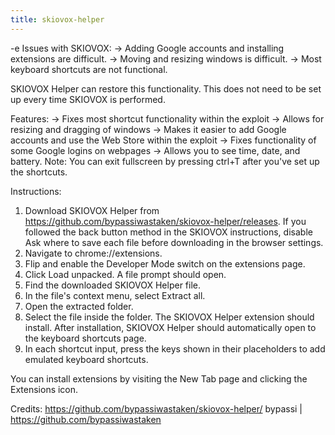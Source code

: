 ```yaml
---
title: skiovox-helper
---
```


-e 
Issues with SKIOVOX:
-> Adding Google accounts and installing extensions are difficult.
-> Moving and resizing windows is difficult.
-> Most keyboard shortcuts are not functional.

SKIOVOX Helper can restore this functionality. This does not need to be set up every time SKIOVOX is performed.

Features:
-> Fixes most shortcut functionality within the exploit
-> Allows for resizing and dragging of windows
-> Makes it easier to add Google accounts and use the Web Store within the exploit
-> Fixes functionality of some Google logins on webpages
-> Allows you to see time, date, and battery.
Note: You can exit fullscreen by pressing ctrl+T after you've set up the shortcuts.

Instructions:
1. Download SKIOVOX Helper from https://github.com/bypassiwastaken/skiovox-helper/releases. 
If you followed the back button method in the SKIOVOX instructions, disable Ask where to save each file before downloading in the browser settings.
2. Navigate to chrome://extensions.
3. Flip and enable the Developer Mode switch on the extensions page.
4. Click Load unpacked. A file prompt should open.
5. Find the downloaded SKIOVOX Helper file.
6. In the file's context menu, select Extract all.
7. Open the extracted folder.
8. Select the file inside the folder. The SKIOVOX Helper extension should install. After installation, SKIOVOX Helper should automatically open to the keyboard shortcuts page.
9. In each shortcut input, press the keys shown in their placeholders to add emulated keyboard shortcuts.

You can install extensions by visiting the New Tab page and clicking the Extensions icon.

Credits:
https://github.com/bypassiwastaken/skiovox-helper/
bypassi | https://github.com/bypassiwastaken
